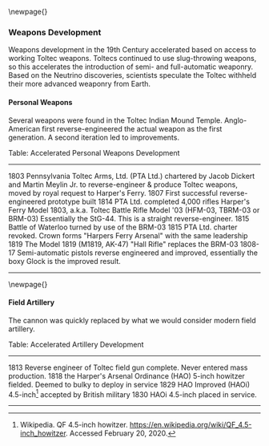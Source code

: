 \newpage{}

### Weapons Development

Weapons development in the 19th Century accelerated based on access to working Toltec weapons. Toltecs continued to use slug-throwing weapons, so this accelerates the introduction of semi- and full-automatic weaponry. Based on the Neutrino discoveries, scientists speculate the Toltec withheld their more advanced weaponry from Earth.

#### Personal Weapons

Several weapons were found in the Toltec Indian Mound Temple. Anglo-American first reverse-engineered the actual weapon as the first generation. A second iteration led to improvements.

Table: Accelerated Personal Weapons Development

----------  ------------------------------------------------------------
  1803      Pennsylvania Toltec Arms, Ltd. (PTA Ltd.) chartered
            by Jacob Dickert and Martin Meylin Jr. to reverse-engineer
            & produce Toltec weapons, moved by royal request to Harper's Ferry.
  1807      First successful reverse-engineered prototype built
  1814      PTA Ltd. completed 4,000 rifles Harper's Ferry Model 1803,
            a.k.a. Toltec Battle Rifle Model '03 (HFM-03, TBRM-03 or BRM-03)
            Essentially the StG-44. This is a straight reverse-engineer.
  1815      Battle of Waterloo turned by use of the BRM-03
  1815      PTA Ltd. charter revoked. Crown forms "Harpers Ferry Arsenal"
            with the same leadership
  1819      The Model 1819 (M1819, AK-47) "Hall Rifle" replaces the BRM-03
  1808-17   Semi-automatic pistols reverse engineered and improved,
            essentially the boxy Glock is the improved result.
----------  ------------------------------------------------------------


<!-- * 1803 - Pennsylvania Toltec Arms, Ltd. (PTA Ltd.) chartered by Jacob Dickert and Martin Meylin Jr. to reverse-engineer & produce Toltec weapons, moved by royal request to Harper's Ferry.
* 1807 first successful reverse-engineered prototype built
* 1814 - PTA Ltd. completed 4,000 rifles Harper's Ferry Model 1803, also known as the Toltec Battle Rifle Model '03 (HFM-03, TBRM-03 or BRM-03) essentially the StG-44. This is a straight reverse-engineer
* 1815 - Battle of Waterloo turned by use of the BRM-03
* 1815 - PTA Ltd. charter revoked. Crown forms "Harpers Ferry Arsenal" with the same leadership
* 1819 - The Model 1819 (M1819, AK-47) "Hall Rifle" replaces the BRM-03
* 1808-17 - Semi-automatic pistols reverse engineered and improved, essentially the boxy Glock is the improved result. -->

\newpage{}

#### Field Artillery

The cannon was quickly replaced by what we would consider modern field artillery.

Table: Accelerated Artillery Development

----------  ------------------------------------------------------------
  1813      Reverse engineer of Toltec field gun complete. Never entered mass production.
  1818      the Harper's Arsenal Ordinance (HAO) 5-inch howitzer fielded.
            Deemed to bulky to deploy in service
  1829      HAO Improved (HAOi) 4.5-inch[^HAOi] accepted by British military
  1830      HAOi 4.5-inch placed in service.
----------  ------------------------------------------------------------

[^HAOi]: Wikipedia. QF 4.5-inch howitzer. https://en.wikipedia.org/wiki/QF_4.5-inch_howitzer. Accessed February 20, 2020.

<!-- * 1813 - Reverse engineer of Toltec field gun complete. Never entered mass production.
* 1818 - the Harper's Arsenal Ordinance (HAO) 5-inch howitzer fielded. Deemed to bulky to deploy in service
* 1829 - the [HAO Improved (HAOi) 4.5-inch](https://en.wikipedia.org/wiki/QF_4.5-inch_howitzer) accepted by British military
* 1830 - HAOi 4.5-inch placed in service. -->
